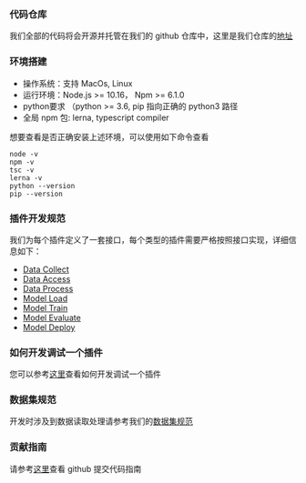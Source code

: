 
<a name="c30f113c"></a>
### 代码仓库

我们全部的代码将会开源并托管在我们的 github 仓库中，这里是我们仓库的[地址](https://github.com/alibaba/pipcook)


<a name="8a887b45"></a>
### 环境搭建

- 操作系统：支持 MacOs, Linux
- 运行环境：Node.js >= 10.16， Npm >= 6.1.0
- python要求 （python >= 3.6, pip 指向正确的 python3 路径
- 全局 npm 包: lerna, typescript compiler

想要查看是否正确安装上述环境，可以使用如下命令查看

```
node -v
npm -v
tsc -v
lerna -v
python --version
pip --version
```


<a name="b7ab3ef6"></a>
### 插件开发规范

我们为每个插件定义了一套接口，每个类型的插件需要严格按照接口实现，详细信息如下：

- [Data Collect](https://www.yuque.com/znzce0/in8hih/ckdry3)
- [Data Access](https://www.yuque.com/znzce0/in8hih/rq1nts)
- [Data Process](https://www.yuque.com/znzce0/in8hih/nqvrti)
- [Model Load](https://www.yuque.com/znzce0/in8hih/hz4zpl)
- [Model Train](https://www.yuque.com/znzce0/in8hih/dzh0tg)
- [Model Evaluate](https://www.yuque.com/znzce0/in8hih/wsmdyu)
- [Model Deploy](https://www.yuque.com/znzce0/in8hih/iklc1d)

<a name="078c8c94"></a>
### 如何开发调试一个插件

您可以参考[这里](https://www.yuque.com/znzce0/in8hih/gigy6w)查看如何开发调试一个插件


<a name="e71b4e54"></a>
### 数据集规范

开发时涉及到数据读取处理请参考我们的[数据集规范](https://www.yuque.com/znzce0/in8hih/gy0dyg)


<a name="f31ccad5"></a>
### 贡献指南

请参考[这里](https://www.yuque.com/znzce0/in8hih/xwcudz)查看 github 提交代码指南
